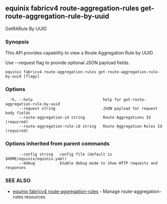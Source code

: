 ## equinix fabricv4 route-aggregation-rules get-route-aggregation-rule-by-uuid

GetRARule By UUID

### Synopsis

This API provides capability to view a Route Aggregation Rule by UUID

Use --request flag to provide optional JSON payload fields.

```
equinix fabricv4 route-aggregation-rules get-route-aggregation-rule-by-uuid [flags]
```

### Options

```
  -h, --help                               help for get-route-aggregation-rule-by-uuid
      --request string                     JSON payload for request body fields
      --route-aggregation-id string        Route Aggregations Id (required)
      --route-aggregation-rule-id string   Route Aggregation Rules Id (required)
```

### Options inherited from parent commands

```
      --config string   config file (default is $HOME/equinix/equinix.yaml)
      --debug           Enable debug mode to show HTTP requests and responses
```

### SEE ALSO

* [equinix fabricv4 route-aggregation-rules](equinix_fabricv4_route-aggregation-rules.md)	 - Manage route-aggregation-rules resources

